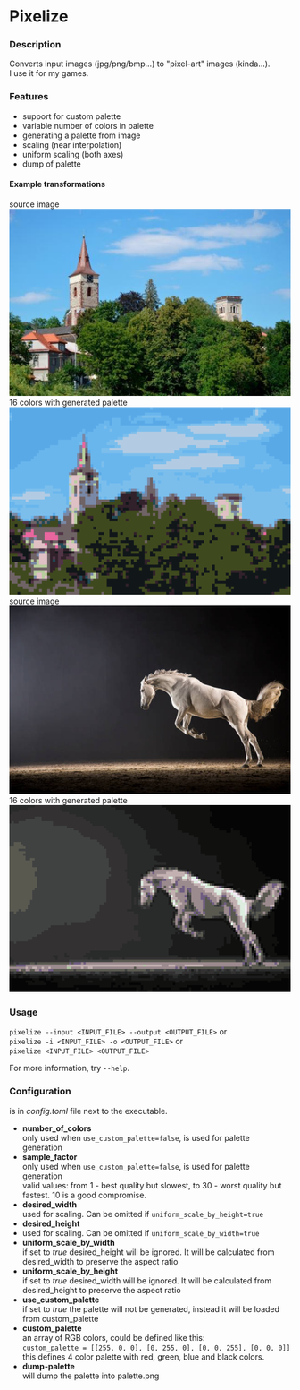 # Pixelize

### Description

Converts input images (jpg/png/bmp...) to "pixel-art" images (kinda...).  
I use it for my games. 

### Features

- support for custom palette
- variable number of colors in palette
- generating a palette from image
- scaling (near interpolation)
- uniform scaling (both axes)
- dump of palette

#### Example transformations 
source image  
![alt text](libcrate/assets/test_img_1.jpg)  
16 colors with generated palette  
![alt text](libcrate/assets/converted1.png)  
source image  
![alt text](libcrate/assets/test_img_2.jpg)  
16 colors with generated palette  
![alt text](libcrate/assets/converted2.png)  

### Usage 
`pixelize --input <INPUT_FILE> --output <OUTPUT_FILE>` or  
`pixelize -i <INPUT_FILE> -o <OUTPUT_FILE>` or  
`pixelize <INPUT_FILE> <OUTPUT_FILE>`

For more information, try `--help`.  

### Configuration

is in *config.toml* file next to the executable.

- **number_of_colors**  
only used when `use_custom_palette=false`, is used for palette generation  
- **sample_factor**  
  only used when `use_custom_palette=false`, is used for palette generation   
  valid values: from 1 - best quality but slowest, to 30 - worst quality but fastest. 10 is a good compromise.  
- **desired_width**  
  used for scaling. Can be omitted if `uniform_scale_by_height=true`  
- **desired_height**  
-   used for scaling. Can be omitted if `uniform_scale_by_width=true`  
- **uniform_scale_by_width**  
  if set to *true* desired_height will be ignored. It will be calculated from desired_width to preserve the aspect ratio    
- **uniform_scale_by_height**  
  if set to *true* desired_width will be ignored. It will be calculated from desired_height to preserve the aspect ratio  
- **use_custom_palette**  
  if set to *true* the palette will not be generated, instead it will be loaded from custom_palette  
- **custom_palette**  
an array of RGB colors, could be defined like this:  
  `custom_palette = [[255, 0, 0], [0, 255, 0], [0, 0, 255], [0, 0, 0]]`  
this defines 4 color palette with red, green, blue and black colors.  
- **dump-palette**  
will dump the palette into palette.png  